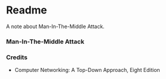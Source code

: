 # Readme
A note about Man-In-The-Middle Attack.

### Man-In-The-Middle Attack

### Credits
- Computer Networking: A Top-Down Approach, Eight Edition
